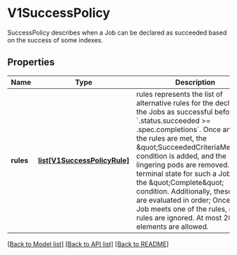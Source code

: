 # V1SuccessPolicy

SuccessPolicy describes when a Job can be declared as succeeded based on the success of some indexes.

## Properties
Name | Type | Description | Notes
------------ | ------------- | ------------- | -------------
**rules** | [**list[V1SuccessPolicyRule]**](V1SuccessPolicyRule.md) | rules represents the list of alternative rules for the declaring the Jobs as successful before &#x60;.status.succeeded &gt;&#x3D; .spec.completions&#x60;. Once any of the rules are met, the \&quot;SucceededCriteriaMet\&quot; condition is added, and the lingering pods are removed. The terminal state for such a Job has the \&quot;Complete\&quot; condition. Additionally, these rules are evaluated in order; Once the Job meets one of the rules, other rules are ignored. At most 20 elements are allowed. | 

[[Back to Model list]](../README.md#documentation-for-models) [[Back to API list]](../README.md#documentation-for-api-endpoints) [[Back to README]](../README.md)


